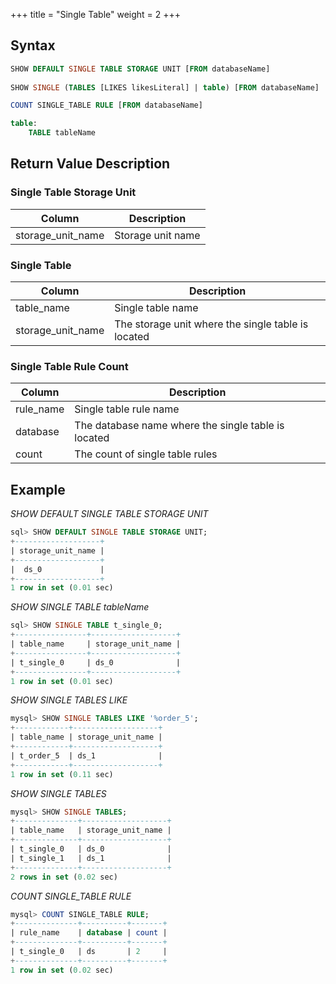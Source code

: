 +++
title = "Single Table"
weight = 2
+++

## Syntax

```sql
SHOW DEFAULT SINGLE TABLE STORAGE UNIT [FROM databaseName]
    
SHOW SINGLE (TABLES [LIKES likesLiteral] | table) [FROM databaseName]

COUNT SINGLE_TABLE RULE [FROM databaseName]

table:
    TABLE tableName
```

## Return Value Description

### Single Table Storage Unit

| Column             | Description       |
|--------------------|-------------------|
| storage_unit_name  | Storage unit name |


### Single Table

| Column            | Description                                        |
| ----------------- |----------------------------------------------------|
| table_name        | Single table name                                  |
| storage_unit_name | The storage unit where the single table is located |

### Single Table Rule Count

| Column    | Description                                         |
|-----------|-----------------------------------------------------|
| rule_name | Single table rule name                              |
| database  | The database name where the single table is located |
| count     | The count of single table rules                     |

## Example

*SHOW DEFAULT SINGLE TABLE STORAGE UNIT*

```sql
sql> SHOW DEFAULT SINGLE TABLE STORAGE UNIT;
+-------------------+
| storage_unit_name |
+-------------------+
|  ds_0             |
+-------------------+
1 row in set (0.01 sec)
```

*SHOW SINGLE TABLE tableName*

```sql
sql> SHOW SINGLE TABLE t_single_0;
+----------------+-------------------+
| table_name     | storage_unit_name |
+----------------+-------------------+
| t_single_0     | ds_0              |
+----------------+-------------------+
1 row in set (0.01 sec)
```

*SHOW SINGLE TABLES LIKE*

```sql
mysql> SHOW SINGLE TABLES LIKE '%order_5';
+------------+-------------------+
| table_name | storage_unit_name |
+------------+-------------------+
| t_order_5  | ds_1              |
+------------+-------------------+
1 row in set (0.11 sec)
```

*SHOW SINGLE TABLES*

```sql
mysql> SHOW SINGLE TABLES;
+--------------+-------------------+
| table_name   | storage_unit_name |
+--------------+-------------------+
| t_single_0   | ds_0              |
| t_single_1   | ds_1              |
+--------------+-------------------+
2 rows in set (0.02 sec)
```

*COUNT SINGLE_TABLE RULE*

```sql
mysql> COUNT SINGLE_TABLE RULE;
+--------------+----------+-------+
| rule_name    | database | count |
+--------------+----------+-------+
| t_single_0   | ds       | 2     |
+--------------+----------+-------+
1 row in set (0.02 sec)
```
